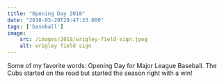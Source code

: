 ```yaml
---
title: "Opening Day 2018"
date: "2018-03-29T20:47:33.000"
tags: ['baseball']
image:
    src: /images/2018/wrigley-field-sign.jpeg
    alt: wrigley field sign
---
```

Some of my favorite words: Opening Day for Major League Baseball. The Cubs started on the road but started the season right with a win!
